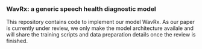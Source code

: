 ### WavRx: a generic speech health diagnostic model

This repository contains code to implement our model WavRx. As our paper is currently under review, we only make the model architecture availale and will share the training scripts and data preparation details once the review is finished.
